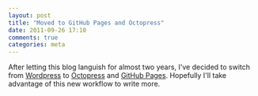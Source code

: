 ```yaml
---
layout: post
title: "Moved to GitHub Pages and Octopress"
date: 2011-09-26 17:10
comments: true
categories: meta
---
```

After letting this blog languish for almost two years, I've decided to switch from [Wordpress](http://www.wordpress.org) to [Octopress](http://octopress.org) and [GitHub Pages](http://pages.github.com/). Hopefully I'll take advantage of this new workflow to write more.
